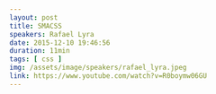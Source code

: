 ```yaml
---
layout: post
title: SMACSS
speakers: Rafael Lyra
date: 2015-12-10 19:46:56
duration: 11min
tags: [ css ]
img: /assets/image/speakers/rafael_lyra.jpeg
link: https://www.youtube.com/watch?v=R0boymw06GU
---
```

